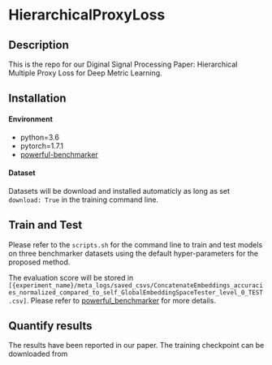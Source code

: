 # HierarchicalProxyLoss

## Description

This is the repo for our Diginal Signal Processing Paper: Hierarchical Multiple Proxy Loss for Deep Metric Learning.

## Installation
#### Environment
* python=3.6
* pytorch=1.7.1
* [powerful-benchmarker](https://github.com/KevinMusgrave/powerful-benchmarker/tree/metric-learning)

#### Dataset
Datasets will be download and installed automaticly as long as set `download: True` in the training command line.

## Train and Test
Please refer to the `scripts.sh` for the command line to train and test models on three benchmarker datasets using the default hyper-parameters for the proposed method. 

The evaluation score will be stored in `[{experiment_name}/meta_logs/saved_csvs/ConcatenateEmbeddings_accuracies_normalized_compared_to_self_GlobalEmbeddingSpaceTester_level_0_TEST.csv]`. Please refer to [powerful_benchmarker](https://kevinmusgrave.github.io/powerful-benchmarker/#experiment-folder-format) for more details.

## Quantify results
The results have been reported in our paper. The training checkpoint can be downloaded from 
